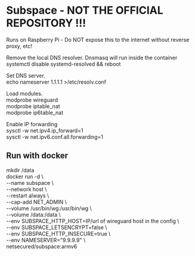 # Subspace - NOT THE OFFICIAL REPOSITORY !!!

   
   
Runs on Raspberry Pi - Do NOT expose this to the internet without reverse proxy, etc!   
   
Remove the local DNS resolver. Dnsmasq will run inside the container   
systemctl disable systemd-resolved && reboot   
   
Set DNS server.   
echo nameserver 1.1.1.1 >/etc/resolv.conf
   
Load modules.   
modprobe wireguard   
modprobe iptable_nat   
modprobe ip6table_nat   
   
Enable IP forwarding   
sysctl -w net.ipv4.ip_forward=1   
sysctl -w net.ipv6.conf.all.forwarding=1   
   
## Run with docker   
mkdir /data   
docker run -d \   
    --name subspace \   
    --network host \   
    --restart always \   
    --cap-add NET_ADMIN \   
    --volume /usr/bin/wg:/usr/bin/wg \   
    --volume /data:/data \   
    --env SUBSPACE_HTTP_HOST=IP/url of wireguard host in the config \   
    --env SUBSPACE_LETSENCRYPT=false \   
    --env SUBSPACE_HTTP_INSECURE=true \   
    --env NAMESERVER="9.9.9.9" \   
    netsecured/subspace:armv6   

